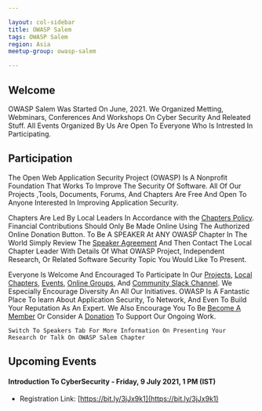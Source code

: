 ```yaml
---

layout: col-sidebar
title: OWASP Salem
tags: OWASP Salem
region: Asia
meetup-group: owasp-salem

---
```


## Welcome
OWASP Salem Was Started On June, 2021. We Organized Metting, Webminars, Conferences And Workshops On Cyber Security And Releated Stuff. All Events Organized By Us Are Open To Everyone Who Is Intrested In Participating. 

## Participation
The Open Web Application Security Project (OWASP) Is A Nonprofit Foundation That Works To Improve The Security Of Software. All Of Our Projects ,Tools, Documents, Forums, And Chapters Are Free And Open To Anyone Interested In Improving Application Security. 

Chapters Are Led By Local Leaders In Accordance with the [Chapters Policy](/www-policy/operational/chapters). Financial Contributions Should Only Be Made Online Using The Authorized Online Donation Button. To Be A SPEAKER At ANY OWASP Chapter In The World Simply Review The [Speaker Agreement](/www-policy/legal/speaker-agreement) And Then Contact The Local Chapter Leader With Details Of What OWASP Project, Independent Research, Or Related Software Security Topic You Would Like To Present.

Everyone Is Welcome And Encouraged To Participate In Our [Projects](/projects/), [Local Chapters](/chapters/), [Events](/events/), [Online Groups](https://groups.google.com/a/owasp.com/), And [Community Slack Channel](https://owasp.slack.com/). We Especially Encourage Diversity An All Our Initiatives. OWASP Is A Fantastic Place To learn About Application Security, To Network, And Even To Build Your Reputation As An Expert. We Also Encourage You To Be [Become A Member](/membership/) Or Consider A [Donation](/donate/) To Support Our Ongoing Work.

```Switch To Speakers Tab For More Information On Presenting Your Research Or Talk On OWASP Salem Chapter```

## Upcoming Events

#### Introduction To CyberSecurity - Friday, 9 July 2021, 1 PM (IST)

- Registration Link: [https://bit.ly/3jJx9k1](https://bit.ly/3jJx9k1)
